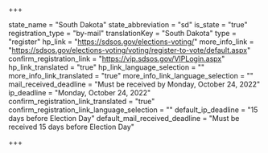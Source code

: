 +++

state_name = "South Dakota"
state_abbreviation = "sd"
is_state = "true"
registration_type = "by-mail"
translationKey = "South Dakota"
type = "register"
hp_link = "https://sdsos.gov/elections-voting/"
more_info_link = "https://sdsos.gov/elections-voting/voting/register-to-vote/default.aspx"
confirm_registration_link = "https://vip.sdsos.gov/VIPLogin.aspx"
hp_link_translated = "true"
hp_link_language_selection = ""
more_info_link_translated = "true"
more_info_link_language_selection = ""
mail_received_deadline = "Must be received by Monday, October 24, 2022"
ip_deadline = "Monday, October 24, 2022"
confirm_registration_link_translated = "true"
confirm_registration_link_language_selection = ""
default_ip_deadline = "15 days before Election Day"
default_mail_received_deadline = "Must be received 15 days before Election Day"

+++
